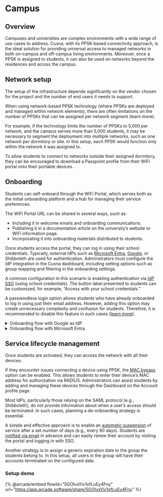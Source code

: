 # Campus

## Overview

Campuses and universities are complex environments with a wide range of use cases to address. Cusna, with its PPSK-based connectivity approach, is the ideal solution for providing universal access to managed networks in both on-campus and off-campus living environments. Moreover, once a PPSK is assigned to students, it can also be used on networks beyond the residences and across the campus.

## Network setup

The setup of the infrastructure depends significantly on the vendor chosen for the project and the number of end users it needs to support.

When using network-based PPSK technology (where PPSKs are deployed and managed within network elements), there are often limitations on the number of PPSKs that can be assigned per network segment (learn more).

For example, if the technology limits the number of PPSKs to 5,000 per network, and the campus serves more than 5,000 students, it may be necessary to segment the deployment into multiple networks, such as one network per dormitory or site. In this setup, each PPSK would function only within the network it was assigned to.

To allow students to connect to networks outside their assigned dormitory, they can be encouraged to download a Passpoint profile from their WiFi portal onto their portable devices.



## Onboarding

Students can self-onboard through the WiFi Portal, which serves both as the initial onboarding platform and a hub for managing their service preferences.

The WiFi Portal URL can be shared in several ways, such as:

* Including it in welcome emails and onboarding communications.
* Publishing it in a documentation article on the university’s website or WiFi information page.
* Incorporating it into onboarding materials distributed to students.

Once students access the portal, they can log in using their school credentials. Typically, external IdPs such as [Microsoft Entra](../cloud-identity-platforms-integrations/enterprise-cloud-idps/microsoft-entra-id-saml.md), [Google](../cloud-identity-platforms-integrations/enterprise-cloud-idps/google-workspace-oauth.md), or Shibboleth are used for authentication. Administrators must configure the IdP integration in the Cusna dashboard, including setting options such as group mapping and filtering in the onboarding settings.

A common configuration in this scenario is enabling authentication via [IdP SSO](../service-management/wifi-portal-and-onboarding/#sso-authentication) (using school credentials). The button label presented to students can be customized, for example, “Access with your school credentials.”

A passwordless login option allows students who have already onboarded to log in using just their email address. However, adding this option may create unnecessary complexity and confusion for students. Therefore, it is recommended to disable this feature in such cases ([learn more](../service-management/wifi-portal-and-onboarding/#passwrodless-login)).



<details>

<summary>Onboarding flow with Google as IdP</summary>

![](<../.gitbook/assets/Campus experience (1).gif>)

</details>

<details>

<summary>Onboarding flow with Microsoft Entra</summary>

<img src="../.gitbook/assets/microsoftentraaccess.gif" alt="" data-size="original">

</details>



## Service lifecycle management

Once students are activated, they can access the network with all their devices.

If they encounter issues connecting a device using PPSK, the [MAC bypass](../service-management/wifi-portal-and-onboarding/iot-devices-authentication.md) option can be enabled. This allows students to enter their device’s MAC address for authorization via RADIUS. Administrators can assist students by adding and managing these devices through the Dashboard on the Account profile page.

Most IdPs, particularly those relying on the SAML protocol (e.g., Shibboleth), do not provide information about when a user’s access should be terminated. In such cases, planning a de-onboarding strategy is essential.

A simple and effective approach is to enable an [automatic suspension](../service-management/general-options/service-options.md#automatic-service-termination) of service after a set number of days (e.g., every 90 days). Students are [notified via email](../service-management/general-options/service-options.md#service-termination-notice) in advance and can easily renew their account by visiting the portal and logging in with SSO.

Another strategy is to assign a generic expiration date to the group the students belong to. In this setup, all users in the group will have their accounts terminated on the configured date.



### Setup demo

{% @arcade/embed flowId="5GOIvsYiv1ofLuEy4Fny" url="https://app.arcade.software/share/5GOIvsYiv1ofLuEy4Fny" %}

